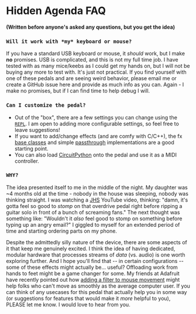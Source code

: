 # Hidden Agenda FAQ
**(Written before anyone's asked any questions, but you get the idea)**

### `Will it work with *my* keyboard or mouse?`
If you have a standard USB keyboard or mouse, it _should_ work, but I make **no** promises. USB is complicated, and this is not my full time job. I have tested with as many mice/keebs as I could get my hands on, but I will not be buying any more to test with. It's just not practical. If you find yourself with one of these pedals and are seeing weird behavior, please email me or create a GitHub issue here and provide as much info as you can. Again - I make no promises, but if I can find time to help debug I will.

### `Can I customize the pedal?`
* Out of the "box", there are a few settings you can change using the [`REPL`](TODO). I am open to adding more configurable settings, so feel free to leave suggestions!
* If you want to add/change effects (and are comfy with C/C++), the fx [base classes](../../firmware/common/include/custom_hid.hpp) and simple [passthrough](../../firmware/common/include/mouse_fx/mouse_fx_passthrough.hpp) implementations are a good starting point.
* You can also load [CircuitPython](../../circuitpython/) onto the pedal and use it as a MIDI controller.

### `WHY?`
The idea presented itself to me in the middle of the night. My daughter was ~4 months old at the time - nobody in the house was sleeping, nobody was thinking straight. I was watching a [JHS](https://www.youtube.com/channel/UCjfbkA4jJkJY5g0wbjuoZWA) YouTube video, thinking: "damn, it's gotta feel so good to _stomp_ on that overdrive pedal right before ripping a guitar solo in front of a bunch of screaming fans." The next thought was something like: "Wouldn't it _also_ feel good to stomp on something before typing up an angry email?" I giggled to myself for an extended period of time and starting ordering parts on my phone.

Despite the admittedly silly nature of the device, there are some aspects of it that keep me genuinely excited. I think the idea of having dedicated, modular hardware that processes streams of _data_ (vs. audio) is one worth exploring further. And I hope you'll find that -- in certain configurations -- some of these effects might actually be... useful? Offloading work from hands to feet might be a game changer for some. My friends at Adafruit have recently pointed out how [adding a filter to mouse movement](https://www.youtube.com/watch?v=4SYdXDB0t4M) might help folks who can't move as smoothly as the average computer user. If you can think of any usecases for this pedal that actually help you in some way (or suggestions for features that would make it _more_ helpful to you), PLEASE let me know. I would love to hear from you.